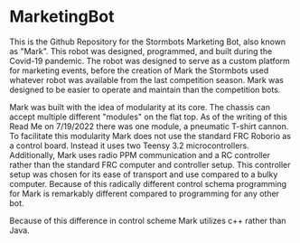 # MarketingBot

  This is the Github Repository for the Stormbots Marketing Bot, also known as "Mark". This robot was designed, programmed, and built during the Covid-19 pandemic. The robot was designed to serve as a custom platform for marketing events, before the creation of Mark the Stormbots used whatever robot was available from the last competition season. Mark was designed to be easier to operate and maintain than the competition bots. 
  
  Mark was built with the idea of modularity at its core. The chassis can accept multiple different "modules" on the flat top. As of the writing of this Read Me on 7/19/2022 there was one module, a pneumatic T-shirt cannon. To facilitate this modularity Mark does not use the standard FRC Roborio as a control board. Instead it uses two Teensy 3.2 microcontrollers. Additionally, Mark uses radio PPM communication and a RC controller rather than the standard FRC computer and controller setup. This controller setup was chosen for its ease of transport and use compared to a bulky computer. Because of this radically different control schema programming for Mark is remarkably different compared to programming for any other bot.
  
  Because of this difference in control scheme Mark utilizes c++ rather than Java.
